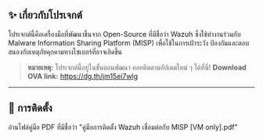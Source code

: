 ## ✨ เกี่ยวกับโปรเจกต์

โปรเจกต์นี้คือเครื่องมือที่พัฒนาขึ้นจาก Open-Source ที่มีชื่อว่า Wazuh ซึ่งใช้ทำงานร่วมกับ Malware Information Sharing Platform (MISP) เพื่อใช้ในการเฝ้าระวัง ป้องกันและตอบสนองกับเหตุภัยคุกคามทางไซเบอร์ที่อาจเกิดขึ้น

> **หมายเหตุ:** โปรเจกต์นี้อยู่ในขั้นตอนพัฒนา คอยติดตามอัปเดตใหม่ ๆ ได้ที่นี่!
> **Download OVA link:** https://dg.th/jm15ei7wlg

---

## 🚀 การติดตั้ง

อ่านไฟล์คู่มือ PDF ที่มีชื่อว่า "คู่มือการติดตั้ง Wazuh เชื่อมต่อกับ MISP [VM only].pdf"